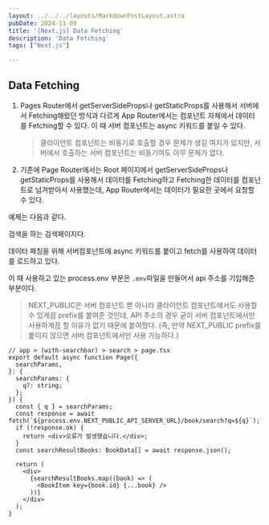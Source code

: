 ```yaml
---
layout: ../../../layouts/MarkdownPostLayout.astro
pubDate: 2024-11-09
title: '[Next.js] Data Fetching'
description: 'Data Fetching'
tags: ["Next.js"]

---
```


## Data Fetching

1. Pages Router에서 getServerSideProps나 getStaticProps를 사용해서 서버에서 Fetching해왔던 방식과 다르게 App Router에서는 컴포넌트 자체에서 데이터를 Fetching할 수 있다. 이 때 서버 컴포넌트는 async 키워드를 붙일 수 있다.

	> 클라이언트 컴포넌트는 비동기로 호출할 경우 문제가 생길 여지가 있지만, 서버에서 호출하는 서버 컴포넌트는 비동기여도 아무 문제가 없다.



2. 기존에 Page Router에서는 Root 페이지에서 getServerSideProps나 getStaticProps를 사용해서 데이터를 Fetching하고 Fetching한 데이터를 컴포넌트로 넘겨받아서 사용했는데, App Router에서는 데이터가 필요한 곳에서 요청할 수 있다.



예제는 다음과 같다.

검색을 하는 검색페이지다.

데이터 패칭을 위해 서버컴포넌트에 async 키워드를 붙이고 fetch를 사용하여 데이터를 로드하고 있다.

이 때 사용하고 있는 process.env 부분은 `.env`파일을 만들어서 api 주소를 기입해준 부분이다.

> NEXT_PUBLIC은 서버 컴포넌트 뿐 아니라 클라이언트 컴포넌트에서도 사용할 수 있게끔 prefix를 붙여준 것인데, API 주소의 경우 굳이 서버 컴포넌트에서만 사용하게끔 할 이유가 없기 때문에 붙여줬다.
> (즉, 만약 NEXT_PUBLIC prefix를 붙이지 않으면 서버 컴포넌트에서만 사용 가능하다.)

```tsx
// app > (with-searchbar) > search > page.tsx
export default async function Page({
  searchParams,
}: {
  searchParams: {
    q?: string;
  };
}) {
  const { q } = searchParams;
  const response = await fetch(`${process.env.NEXT_PUBLIC_API_SERVER_URL}/book/search?q=${q}`);
  if (!response.ok) {
    return <div>오류가 발생했습니다.</div>;
  }
  const searchResultBooks: BookData[] = await response.json();

  return (
    <div>
      {searchResultBooks.map((book) => (
        <BookItem key={book.id} {...book} />
      ))}
    </div>
  );
}
```

